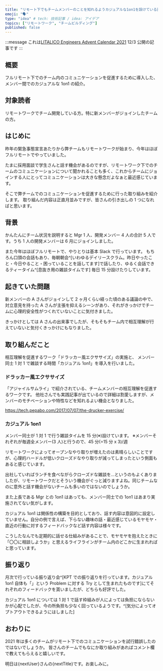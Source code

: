 ```yaml
---
title: "リモート下でもチームメンバーのことを知れるようカジュアルな1on1を設けている話"
emoji: "🗣"
type: "idea" # tech: 技術記事 / idea: アイデア
topics: ["リモートワーク", "チームビルディング"]
published: false
---
```


:::message
これは[LITALICO Engineers Advent Calendar 2021](https://qiita.com/advent-calendar/2021/litalico) 12/3 公開の記事です
:::

## 概要

フルリモート下でのチーム内のコミュニケーションを促進するために導入した、メンバー間でのカジュアルな 1on1 の紹介。

## 対象読者

リモートワークでチーム開発している方。特に新メンバーがジョインしたチームの方。

## はじめに

昨年の緊急事態宣言あたりから弊チームもリモートワークが始まり、今年はほぼフルリモートでやっていました。

たまに採用面談で学生さんと話す機会があるのですが、リモートワーク下でのチームのコミュニケーションについて聞かれることも多く、これからチームにジョインする人にとってコミュニケーションは大きな懸念だよなぁと最近感じています。

そこで弊チームでのコミュニケーションを促進するために行った取り組みを紹介します。
取り組んだ内容は正直月並みですが、皆さんの引き出しの 1 つになればと思います。

## 背景

かんたんにチーム状況を説明すると Mgr 1 人、開発メンバー 4 人の合計 5 人です。うち 1 人の開発メンバーは 6 月にジョインしました。

また今年はほぼフルリモートで、やりとりは基本 Slack で行っています。
もちろん口頭の会話もあり、毎朝朝会^[いわゆるデイリースクラム。昨日やったこと・今日やること・困っていることを話してます]で話したり、ゆるく会話できるティータイム^[息抜き用の雑談タイムです] 毎日 15 分設けたりしています。

## 起きていた問題

新メンバーの A さんがジョインして 2 ヶ月くらい経った頃のある議論の中で、対立意見を持った A さんが主張を抑えるシーンがあり、それがきっかけでチームに心理的安全性がつくれていないことに気付きました。

きっかけとしては A さんの出来事でしたが、そもそもチーム内で相互理解が行えていないと気付くきっかけにもなりました。

## 取り組んだこと

相互理解を促進するワーク「ドラッカー風エクササイズ」の実施と、
メンバー同士 1 対 1 で雑談する時間「カジュアル 1on1」を導入を行いました。

### ドラッカー風エクササイズ

「アジャイルサムライ」で紹介されている、チームメンバーの相互理解を促進するワークです。
他社さんでも実践記事が出ているので詳細は割愛しますが、メンバーのモチベーションや特性などを知れるよい機会となりました。

https://tech.pepabo.com/2017/07/07/the-drucker-exercise/

### カジュアル 1on1

メンバー同士が 1 対 1 で行う雑談タイムを 15 分(※)設けています。
※メンバーそれぞれが毎週全メンバー(3 人)と行うので、45 分(=15 分 x 3)/週

リモートワークによってオープンなやり取りが増えたのは素晴らしいことですが、心理的ハードルが低いクローズドなやり取りが減ってしまったという側面もあると感じています。

出社していればランチを食べながらクローズドな雑談を...というのもよくありましたが、リモートワークだとそういう機会がぐっと減りますよね。同じチームなのに意外と話す機会がないチームも多いのではないのでしょうか。

また上長である Mgr との 1on1 はあっても、メンバー同士での 1on1 はあまり実施されてない気がします。

カジュアル 1on1 は関係性の構築を目的としており、話す内容は意図的に設定していません。自分の例で言えば、下らない趣味の話・最近感じているモヤモヤ・直近の行動に対するフィードバックなど話す内容は様々です。

こうしたなんでも定期的に話せる仕組みがあることで、モヤモヤを抱えたときに「〇〇に相談しようか」と思えるライフラインがチーム内のどこかに生まれればと思っています。

## 振り返り

月次で行っている振り返り会^[KPT での振り返りを行っています。カジュアル 1on1 自体も「」という Problem に対する Try として生まれたものです]にてそれぞれのフィードバックを貰いましたが、どちらも好評でした。

カジュアル 1on1 については 1 対 1 で話す枠組みが人によっては負担にならないかが心配でしたが、今の所負担も少なく回っているようです。^[気分によってオプトアウトできるようにはしました]

## おわりに

2021 年は多くのチームがリモート下でのコミュニケーションを試行錯誤したのではないでしょうか。
皆さんのチームでもなにか取り組みがあればコメント欄で教えてもらえると嬉しいです。

明日は{nextUser}さんの{nextTitle}です。お楽しみに。
